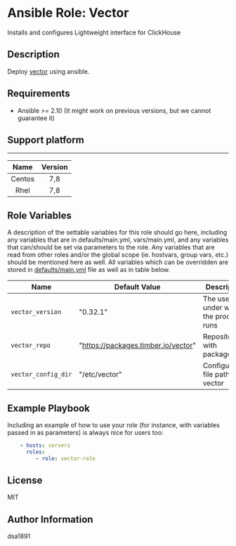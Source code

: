 # Ansible Role:  Vector
Installs and configures Lightweight interface for ClickHouse

## Description

Deploy [vector](https://github.com/sda1891/vector-role.git) using ansible.

## Requirements

- Ansible >= 2.10 (It might work on previous versions, but we cannot guarantee it)

## Support platform
--------

| Name | Version |
| :----: | :-----:|
| Centos| 7,8|
| Rhel | 7,8 |

Role Variables
--------------

A description of the settable variables for this role should go here, including any variables that are in defaults/main.yml, vars/main.yml, and any variables that can/should be set via parameters to the role. Any variables that are read from other roles and/or the global scope (ie. hostvars, group vars, etc.) should be mentioned here as well.
All variables which can be overridden are stored in [defaults/main.yml](defaults/main.yml) file as well as in table below.

| Name           | Default Value | Description                        |
| -------------- | ------------- | -----------------------------------|
| `vector_version` | "0.32.1" | The user under which the process runs |
| `vector_repo` |"https://packages.timber.io/vector"|Repository with packages|
| `vector_config_dir` | "/etc/vector" | Configuration file path for vector|




Example Playbook
----------------

Including an example of how to use your role (for instance, with variables passed in as parameters) is always nice for users too:
```yaml
    - hosts: servers
      roles:
         - role: vector-role
```

License
-------

MIT

Author Information
------------------

dsa1891
